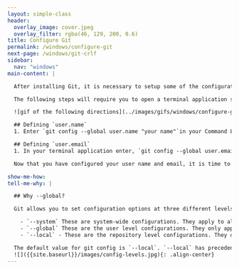 ```yaml
---
layout: simple-class
header:
  overlay_image: cover.jpeg
  overlay_filter: rgba(46, 129, 200, 0.6)
title: Configure Git
permalink: /windows/configure-git
next-page: /windows/git-crlf
sidebar:
  nav: "windows"
main-content: |

  After installing Git, it is necessary to setup some of the configuration options. The configuration options you need to define include, `user.name`, `user.email`, and `core.autocrlf`.

  The following steps will require you to open a terminal application such as **Git Bash** or **PowerShell** and Git to be installed. To confirm that Git is installed, run `git --version` and your terminal application should display a response similar to `git version x.xx`, where x.xx is the version number.

  ![gif of the following directions](../images/gifs/windows/configure-git.gif)

  ## Defining `user.name`
  1. Enter `git config --global user.name "your name"`in your Command Line Interface; where `your name` is the name you want to attribute to the commits you make.

  ## Defining `user.email`
  1. In your terminal application enter, `git config --global user.email your_email@email_host.com`; where `your_email@mail_host.com` is the e-mail address associated with your GitHub account.

  Now that you have configured your user name and email, it is time to define your Carriage Return Line Feed (crlf) settings on the next page.

show-me-how:
tell-me-why: |

  ## Why --global?

  Git allows you to set configuration options at three different levels.

    - `--system` These are system-wide configurations. They apply to all users on this computer.
    - `--global` These are the user level configurations. They only apply to your user account and will be applied to every repository you create or clone under your account.
    - `--local` - These are the repository level configurations. They only apply to the specific repository where they are set.

  The default value for git config is `--local`. `--local` has precedence so setting something at the local level will override settings at the `--global` or `--system` level.
  ![]({{site.baseurl}}/images/config-levels.jpg){: .align-center}
---
```

